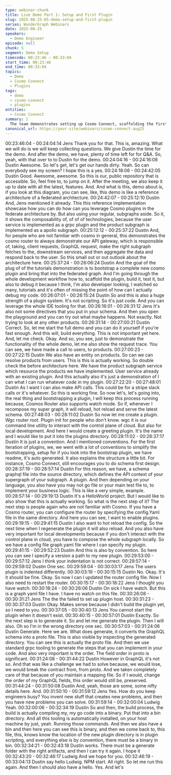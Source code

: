 ```yaml
---
type: webinar-chunk
title: Live Demo Part 1: Setup and First Plugin
slug: 2025-08-25-05-demo-setup-and-first-plugin
series: WunderGraph Webinars
date: 2025-08-25
speakers:
  - Demo Engineer
episode: null
chunk: 5
segment: Demo Setup
timecode: 00:23:46 – 00:33:04
start_time: 00:23:46
end_time: 00:33:04
topics:
  - Demo
  - Cosmo Connect
  - Plugins
tags:
  - demo
  - cosmo-connect
  - plugins
entities:
  - Cosmo Connect
summary: |
  The team demonstrates setting up Cosmo Connect, scaffolding the first plugin, configuring the router, and showing a schema-first design workflow.
canonical_url: https://your-site/webinars/cosmo-connect-aug25
---
```



00:23:46:04 - 00:24:04:14
Jens
Thank you for that. This is, amazing. What we will do is we will keep collecting questions. We
give Dustin the time for the demo. And after the demo, we have, plenty of time left for for Q&A.
So, yeah, with that over to to Dustin for the demo.
00:24:04:16 - 00:24:16:08
Dustin
Awesome. So let's get, let's get our hands dirty. Yeah. So can everybody see my screen? I hope
this is a yes.
00:24:18:06 - 00:24:42:05
Dustin
Good. Awesome, awesome. So this is our, public repository that is accessible. So, feel free to,
to jump on it. After the meeting, we also keep it up to date with all the latest, features. And. And
what is this, demo about is, if you look at this diagram, you can see, like, this demo is like a
reference architecture of a federated architecture.
00:24:42:07 - 00:25:12:10
Dustin
And, Jens mentioned it already. This this reference implementation showcase how you can do
how can you leverage Cosmo plugins in the federate architecture by. But also using your
regular, subgraphs aside. So it, it shows the composability of, of of of technologies, because the
user service is implemented as a grpc plugin and the product subgraph is implemented as a
apollo subgraph.
00:25:12:12 - 00:25:37:22
Dustin
And, for people who are not familiar with cosmo in general, this demonstrates the cosmo router
to always demonstrate our API gateway, which is responsible of, taking, client requests,
GraphQL request, make the right subgraph fetches to the, downstream services, and then
aggregate the data and respond back to the user. So this small out or out outlook about the
architecture here.
00:25:37:24 - 00:26:06:24
Dustin
And the goal of the plug of of the tutorials demonstration is to bootstrap a complete new cosmo
plugin and bring that into the federated graph. And I'm going through the whole development
workflow how to, scaffold the plugin, build it, test it, but also to debug it because I think, I'm also
developer looking, I watched so many, tutorials and it's often of missing the point of how can I
actually debug my code.
00:26:07:01 - 00:26:15:24
Dustin
So and this is also a huge strength of a plugin system. It's not scripting. So it's just code. And
you can leverage the whole IDE tooling for that.
00:26:16:01 - 00:26:31:12
Jens
It's also not some directives that you put in your schema. And then you open the playground
and you can try out what maybe happens. Not exactly. Not trying to look at any other products.
00:26:31:14 - 00:27:00:21
Dustin
Correct. So, let me start the full demo and you can do it yourself if you're fast enough. And this
will, build everything. This is not important yet here. And, let me check. Okay. And so, you see,
just to demonstrate the functionality of the whole demo, let me also show the request trace. You
can see, we have made a call to users, to products.
00:27:00:23 - 00:27:22:15
Dustin
We also have an entity on products. So can we can resolve products from users. This is this is
actually working. So double check the before architecture here. We have the product subgraph
service which resource the products we have implemented. User service already with an
existing plugin. And this actually also it's just a demonstration of I can what I can run whatever
code in my plugin.
00:27:22:20 - 00:27:48:01
Dustin
As I want I can also make API calls. This could be for a stripe slack calls or it's whatever. So this
is working fine. So now let's, let's going into, the real thing and bootstrapping a plugin, I will keep
this process running because, Cosmos Router also supports watch mode. So if, whenever I
recompose my super graph, it will reload, hot reload and serve the latest schema.
00:27:48:03 - 00:28:11:02
Dustin
So now let me create a plugin. Wgc router root. Plugin init for people who don't know. wgc it is
our command line utility to interact with the control plane of cloud. But also for local
development. And here I would create a greeting plugin. It's the name and I would like to put it
into the plugins directory.
00:28:11:02 - 00:28:37:17
Dustin
It is just a convention. And I mentioned conventions. For the first iteration of plugins, we, we
went with a lot of conventions to simplify the bootstrapping, setup for if you look into the
bootstrap plugin, we have readme, it's auto generated. It also explains the structure a little bit.
For instance, Cosmo Connect, still encourages you to do schema first design.
00:28:37:19 - 00:28:57:14
Dustin
For this reason, we have, a schema graphql file into the source directory, which defines the API
context of your supergraph of your subgraph. A plugin. And then depending on your language,
you also have you may not go file or your main test file to, to implement your business logic.
This is like a very simple, example.
00:28:57:14 - 00:29:19:13
Dustin
It's a HelloWorld project. But I would like to also show that this is actually working. So what is
the next step of it? The next step is people again who are not familiar with Cosmo. If you have a
Cosmo router, you can configure the router by specifying the config.Yaml file in the same
directory. And here you can see, I want to enable plugins.
00:29:19:15 - 00:29:41:15
Dustin
I also want to hot reload the config. So the next time when I regenerate the plugin it will also
reload. And you also have very important for local developments because if you don't interact
with the control plane in cloud, you have to compose the whole subgraph locally. So we have a
config file graph.yaml file where I can specify my plugin.
00:29:41:15 - 00:29:52:23
Dustin
And this is also by convention. So here you can see I specify a version a path to my new plugin.
00:29:53:00 - 00:29:57:12
Jens
I think your indentation is not correct.
00:29:57:14 - 00:29:59:02
Dustin
One sec.
00:29:59:04 - 00:30:03:17
Jens
The users plugin is indented differently.
00:30:03:19 - 00:30:15:15
Dustin
No. Okay. It's it should be fine. Okay. So now I can I updated the router config file. Now I also
need to restart the router.
00:30:15:17 - 00:30:18:22
Jens
I thought you have watch.
00:30:18:24 - 00:30:26:06
Dustin
On sick I have watch. But this is a graph yaml file I have. I have no watch on this file.
00:30:26:08 - 00:30:31:21
Jens
The the the failed to set up plugin host.
00:30:31:23 - 00:30:37:03
Dustin
Okay. Makes sense because I didn't build the plugin yet, so I need to you.
00:30:37:05 - 00:30:40:13
Jens
You cannot start the plugin when it doesn't exist.
00:30:40:15 - 00:30:57:01
Dustin
Exactly. So the next step is to generate it. So and let me generate the plugin. Then I will also.
Oh so I'm in the wrong directory one sec.
00:30:57:03 - 00:31:24:06
Dustin
Generate. Here we are. What does generate, it converts the GraphQL schema into a proto file.
This is also visible by inspecting the generated directory. You can see this is actually the proto
file. And then we use standard grpc tooling to generate the steps that you can implement in your
code. And also very important is the order. The field order in proto is significant.
00:31:24:08 - 00:31:44:22
Dustin
However in GraphQL it's not so. And that was like a challenge we had to solve because, we
would lose, we would break the contract from, from proto. And we taken completely care of that
because of you maintain a mapping file. So if I would, change the order of my GraphQL fields,
this order would still be, preserved.
00:31:44:24 - 00:31:50:08
Dustin
And, yeah, those are some, some nifty details here. And.
00:31:50:10 - 00:31:59:12
Jens
Yes. How do you keep engineers busy? You invent new stuff that creates new problems, and
then you have new problems you can solve.
00:31:59:14 - 00:32:00:04
Ludwig
Yeah.
00:32:00:06 - 00:32:34:19
Dustin
So and then, the build process, the build is actually compiling my, my go code into a binary. Put
that into a bin directory. And all this tooling is automatically installed, on your host machine by
just, yeah. Running those commands. And then we also have a bin and then here you can see
this is binary, and then we come back to, this file, this, knows know the location of the new
plugin directory is in plugin scripting, and everything else is by convention, there must be a
binary in bin.
00:32:34:21 - 00:32:43:18
Dustin
works.
There must be a generate folder with the right artifacts, and then I can try it again. I hope it
00:32:43:20 - 00:32:46:17
Ludwig
And we hope for you.
00:32:46:19 - 00:33:04:13
Dustin
say hello Ludwig.
NPM start. All right. So let me run this again. And then I should also have a hello. Yes. And let's